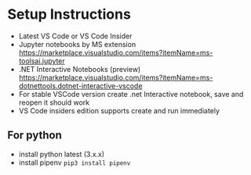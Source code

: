 # Setup Instructions

- Latest VS Code or VS Code Insider
- Jupyter notebooks by MS extension
  https://marketplace.visualstudio.com/items?itemName=ms-toolsai.jupyter
- .NET Interactive Notebooks (preview)
  https://marketplace.visualstudio.com/items?itemName=ms-dotnettools.dotnet-interactive-vscode
- For stable VSCode version create .net Interactive notebook, save and reopen it should work
- VS Code insiders edition supports create and run immediately

## For python

- install python latest (3.x.x)
- install pipenv `pip3 install pipenv`
